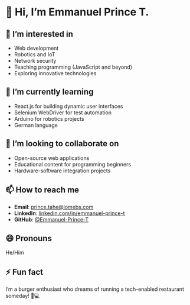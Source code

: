 # 👋 Hi, I’m Emmanuel Prince T.

## 👀 I’m interested in  
- Web development  
- Robotics and IoT  
- Network security  
- Teaching programming (JavaScript and beyond)  
- Exploring innovative technologies  

## 🌱 I’m currently learning  
- React.js for building dynamic user interfaces  
- Selenium WebDriver for test automation  
- Arduino for robotics projects  
- German language  

## 💞️ I’m looking to collaborate on  
- Open-source web applications  
- Educational content for programming beginners  
- Hardware-software integration projects  

## 📫 How to reach me  
- **Email**: prince.tahe@lomebs.com  
- **LinkedIn**: [linkedin.com/in/emmanuel-prince-t](#)  
- **GitHub**: [@Emmanuel-Prince-T](https://github.com/Emmanuel-Prince-T)  

## 😄 Pronouns  
He/Him  

## ⚡ Fun fact  
I’m a burger enthusiast who dreams of running a tech-enabled restaurant someday! 🍔💻  

<!---
Emmanuel-Prince-T/Emmanuel-Prince-T is a ✨ special ✨ repository because its `README.md` (this file) appears on your GitHub profile.
You can click the Preview link to take a look at your changes.
--->
